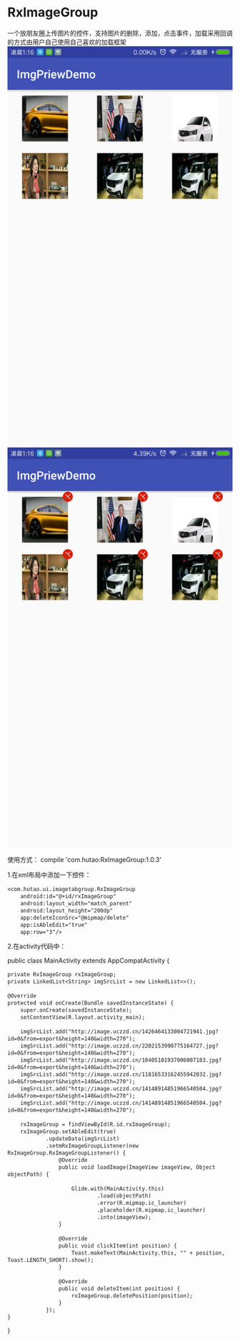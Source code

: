 # RxImageGroup

一个放朋友圈上传图片的控件，支持图片的删除，添加，点击事件，加载采用回调的方式由用户自己使用自己喜欢的加载框架
![](https://github.com/hutaodediannao/RxImageGroup/blob/master/Screenshot_2018-05-10-01-16-05-145_com.hutao.ui.i.png)
![](https://github.com/hutaodediannao/RxImageGroup/blob/master/Screenshot_2018-05-10-01-16-26-249_com.hutao.ui.i.png)

使用方式：
compile 'com.hutao:RxImageGroup:1.0.3'

1.在xml布局中添加一下控件：
<?xml version="1.0" encoding="utf-8"?>
<FrameLayout xmlns:android="http://schemas.android.com/apk/res/android"
    android:layout_width="match_parent"
    android:layout_height="match_parent"
    xmlns:app="http://schemas.android.com/apk/res-auto">

    <com.hutao.ui.imagetabgroup.RxImageGroup
        android:id="@+id/rxImageGroup"
        android:layout_width="match_parent"
        android:layout_height="200dp"
        app:deleteIconSrc="@mipmap/delete"
        app:isAbleEdit="true"
        app:row="3"/>

</FrameLayout>

2.在activity代码中：

public class MainActivity extends AppCompatActivity {

    private RxImageGroup rxImageGroup;
    private LinkedList<String> imgSrcList = new LinkedList<>();

    @Override
    protected void onCreate(Bundle savedInstanceState) {
        super.onCreate(savedInstanceState);
        setContentView(R.layout.activity_main);

        imgSrcList.add("http://image.uczzd.cn/1426464133004721941.jpg?id=0&from=export&height=140&width=270");
        imgSrcList.add("http://image.uczzd.cn/2202153990775164727.jpg?id=0&from=export&height=140&width=270");
        imgSrcList.add("http://image.uczzd.cn/18405101937006007183.jpg?id=0&from=export&height=140&width=270");
        imgSrcList.add("http://image.uczzd.cn/11816533162455942032.jpg?id=0&from=export&height=140&width=270");
        imgSrcList.add("http://image.uczzd.cn/14148914851966540504.jpg?id=0&from=export&height=140&width=270");
        imgSrcList.add("http://image.uczzd.cn/14148914851966540504.jpg?id=0&from=export&height=140&width=270");

        rxImageGroup = findViewById(R.id.rxImageGroup);
        rxImageGroup.setAbleEdit(true)
                .updateData(imgSrcList)
                .setmRxImageGroupListener(new RxImageGroup.RxImageGroupListener() {
                    @Override
                    public void loadImage(ImageView imageView, Object objectPath) {

                        Glide.with(MainActivity.this)
                                .load(objectPath)
                                .error(R.mipmap.ic_launcher)
                                .placeholder(R.mipmap.ic_launcher)
                                .into(imageView);
                    }

                    @Override
                    public void clickItem(int position) {
                        Toast.makeText(MainActivity.this, "" + position, Toast.LENGTH_SHORT).show();
                    }

                    @Override
                    public void deleteItem(int position) {
                        rxImageGroup.deletePosition(position);
                    }
                });
    }
}


